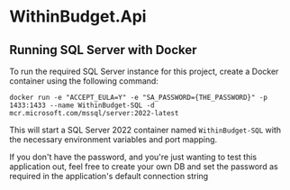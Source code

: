 # WithinBudget.Api

## Running SQL Server with Docker

To run the required SQL Server instance for this project, create a Docker container using the following command:

```
docker run -e "ACCEPT_EULA=Y" -e "SA_PASSWORD={THE_PASSWORD}" -p 1433:1433 --name WithinBudget-SQL -d mcr.microsoft.com/mssql/server:2022-latest
```

This will start a SQL Server 2022 container named `WithinBudget-SQL` with the necessary environment variables and port mapping.

If you don't have the password, and you're just wanting to test this application out, feel free to create your own DB and set the password as required in the application's
default connection string
